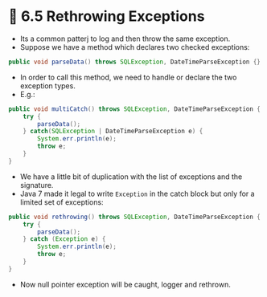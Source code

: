 <link href="../../styles.css" rel="stylesheet"></link>


# 🧠 6.5 Rethrowing Exceptions
* Its a common patterj to log and then throw the same exception.
* Suppose we have a method which declares two checked exceptions:
```java
public void parseData() throws SQLException, DateTimeParseException {}
```
* In order to call this method, we need to handle or declare the two exception types. 
* E.g.:
```java
public void multiCatch() throws SQLException, DateTimeParseException {
    try {
        parseData();
    } catch(SQLException | DateTimeParseException e) {
        System.err.println(e);
        throw e;
    }
}
```
* We have a little bit of duplication with the list of exceptions and the signature.
* Java 7 made it legal to write `Exception` in the catch block but only for a limited set of exceptions:
```java
public void rethrowing() throws SQLException, DateTimeParseException {
    try {
        parseData();
    } catch (Exception e) {
        System.err.println(e);
        throw e;
    }
}
```
* Now null pointer exception will be caught, logger and rethrown.
